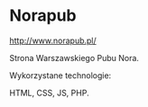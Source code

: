 # Norapub

http://www.norapub.pl/

Strona Warszawskiego Pubu Nora.

Wykorzystane technologie:

HTML, CSS, JS, PHP.